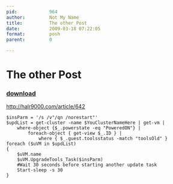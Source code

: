 ```yaml
---
pid:            964
author:         Not My Name
title:          The other Post
date:           2009-03-18 07:22:05
format:         posh
parent:         0

---
```


# The other Post

### [download](Scripts\964.ps1)

http://halr9000.com/article/642

```posh
$insParm = '/s /v"/qn /norestart"' 
$updList = get-cluster -name $YouClusterNameHere | get-vm |
	where-object {$_.powerstate -eq "PoweredON"} |
		foreach-object { get-view $_.ID } |
			where { $_.guest.toolsstatus -match "toolsOld" } 
foreach ($uVM in $updList) 
{
	$uVM.name 
	$uVM.UpgradeTools_Task($insParm) 
	#Wait 30 seconds before starting another update task 
	Start-sleep -s 30 
}
```
